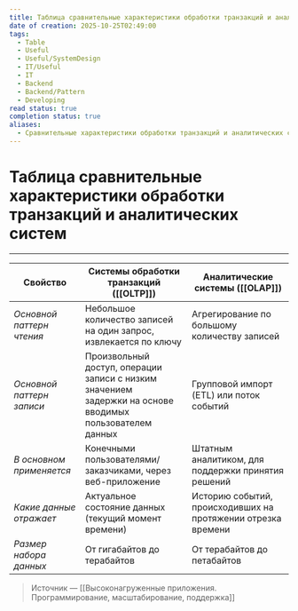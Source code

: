 ```yaml
---
title: Таблица cравнительные характеристики обработки транзакций и аналитических систем
date of creation: 2025-10-25T02:49:00
tags:
  - Table
  - Useful
  - Useful/SystemDesign
  - IT/Useful
  - IT
  - Backend
  - Backend/Pattern
  - Developing
read status: true
completion status: true
aliases:
  - Сравнительные характеристики обработки транзакций и аналитических систем
---
```

# Таблица cравнительные характеристики обработки транзакций и аналитических систем
---

| **Свойство**              | **Системы обработки транзакций ([[OLTP]])**                                                                 | **Аналитические системы ([[OLAP]])**                         |
| ------------------------- | ----------------------------------------------------------------------------------------------------------- | ------------------------------------------------------------ |
| *Основной паттерн чтения* | Небольшое количество записей на один запрос, извлекается по ключу                                           | Агрегирование по большому количеству записей                 |
| *Основной паттерн записи* | Произвольный доступ, операции записи с низким значением<br>задержки на основе вводимых пользователем данных | Групповой импорт (ETL) или поток событий                     |
| *В основном применяется*  | Конечными пользователями/ заказчиками, через веб-приложение                                                 | Штатным аналитиком, для поддержки принятия решений           |
| *Какие данные отражает*   | Актуальное состояние данных (текущий момент времени)                                                        | Историю событий, происходивших на протяжении отрезка времени |
| *Размер набора данных*    | От гигабайтов до терабайтов                                                                                 | От терабайтов до петабайтов                                  |

>Источник — [[Высоконагруженные приложения. Программирование, масштабирование, поддержка]]
